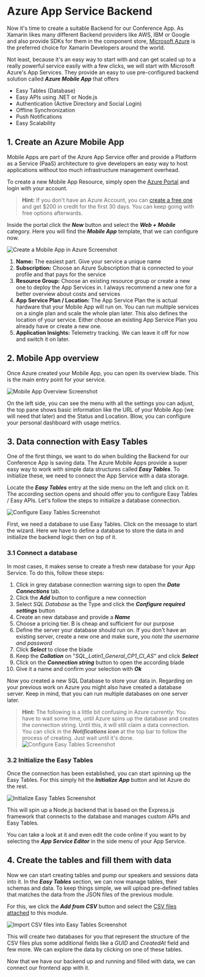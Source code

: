 # Azure App Service Backend
Now it's time to create a suitable Backend for our Conference App. As Xamarin likes many different Backend providers like AWS, IBM or Google and also provide SDKs for them in the component store, [Microsoft Azure](https://www.azure.com) is the preferred choice for Xamarin Developers around the world.

Not least, because it's an easy way to start with and can get scaled up to a really powerful service easily with a few clicks, we will start with Microsoft Azure's App Services. They provide an easy to use pre-configured backend solution called ***Azure Mobile App*** that offers

- Easy Tables (Database)
- Easy APIs using .NET or Node.js
- Authentication (Active Directory and Social Login)
- Offline Synchronization
- Push Notifications
- Easy Scalability

## 1. Create an Azure Mobile App
Mobile Apps are part of the Azure App Service offer and provide a Platform as a Service (PaaS) architecture to give developers an easy way to host applications without too much infrastructure management overhead.

To create a new Mobile App Resource, simply open the [Azure Portal](https://portal.azure.com) and login with your account.

> **Hint:** If you don't have an Azure Account, you can [create a free one](https://azure.microsoft.com/free/) and get $200 in credit for the first 30 days. You can keep going with free options afterwards.

Inside the portal click the ***New*** button and select the ***Web + Mobile*** category. Here you will find the ***Mobile App*** template, that we can configure now.

![Create a Mobile App in Azure Screenshot](../Misc/azurecreatemobileapp.jpg)

1. **Name:** The easiest part. Give your service a unique name
1. **Subscription:** Choose an Azure Subscription that is connected to your profile and that pays for the service
1. **Resource Group:** Choose an existing resource group or create a new one to deploy the App Services in. I always recommend a new one for a better overview about costs and services
1. **App Service Plan / Location:** The App Service Plan the is actual hardware that your Mobile App will run on. You can run multiple services on a single plan and scale the whole plan later. This also defines the location of your service. Either choose an existing App Service Plan you already have or create a new one.
1. **Application Insights:** Telemetry tracking. We can leave it off for now and switch it on later.

## 2. Mobile App overview
Once Azure created your Mobile App, you can open its overview blade. This is the main entry point for your service.

![Mobile App Overview Screenshot](../Misc/azuremobileappoverview.jpg)

On the left side, you can see the menu with all the settings you can adjust, the top pane shows basic information like the URL of your Mobile App (we will need that later) and the Status and Location. Blow, you can configure your personal dashboard with usage metrics.

## 3. Data connection with Easy Tables
One of the first things, we want to do when building the Backend for our Conference App is saving data. The Azure Mobile Apps provide a super easy way to work with simple data structures called ***Easy Tables***. To initialize these, we need to connect the App Service with a data storage.

Locate the ***Easy Tables*** entry at the side menu on the left and click on it. The according section opens and should offer you to configure Easy Tables / Easy APIs. Let's follow the steps to initialize a database connection.

![Configure Easy Tables Screenshot](../Misc/azuremobileappiniteasytables.jpg)

First, we need a database to use Easy Tables. Click on the message to start the wizard. Here we have to define a database to store the data in and initialize the backend logic then on top of it.

### 3.1 Connect a database
In most cases, it makes sense to create a fresh new database for your App Service. To do this, follow these steps:

1. Click in grey database connection warning sign to open the ***Data Connections*** tab.
1. Click the ***Add*** button to configure a new connection
1. Select *SQL Database* as the Type and click the ***Configure required settings*** button
1. Create an new database and provide a ***Name***
1. Choose a pricing tier. B is cheap and sufficient for our purpose
1. Define the server your database should run on. If you don't have an existing server, create a new one and make sure, you *note the username and password*
1. Click ***Select*** to close the blade
1. Keep the ***Collation*** on "*SQL_Latin1_General_CP1_CI_AS*" and click ***Select***
1. Click on the ***Connection string*** button to open the according blade
1. Give it a name and confirm your selection with ***Ok***

Now you created a new SQL Database to store your data in. Regarding on your previous work on Azure you might also have created a database server. Keep in mind, that you can run multiple databases on one server later.

> **Hint:** The following is a little bit confusing in Azure currently: You have to wait some time, until Azure spins up the database and creates the connection string. Until this, it will still claim a data connection. You can click in the ***Notifications icon*** at the top bar to follow the process of creating. Just wait until it's done.
![Configure Easy Tables Screenshot](../Misc/azuremobileappcreatingdbconnection.jpg)

### 3.2 Initialize the Easy Tables
Once the connection has been established, you can start spinning up the Easy Tables. For this simply hit the ***Initialize App*** button and let Azure do the rest.

![Initialize Easy Tables Screenshot](../Misc/azuremobileappiniteasytablesfinally.jpg)

This will spin up a Node.js backend that is based on the Express.js framework that connects to the database and manages custom APIs and Easy Tables.

You can take a look at it and even edit the code online if you want to by selecting the ***App Service Editor*** in the side menu of your App Service.

## 4. Create the tables and fill them with data
Now we can start creating tables and pump our speakers and sessions data into it. In the ***Easy Tables*** section, we can now manage tables, their schemas and data. To keep things simple, we will upload pre-defined tables that matches the data from the JSON files of the previous module.

For this, we click the ***Add from CSV*** button and select the [CSV files attached](./CSV) to this module.

![Import CSV files into Easy Tables Screenshot](../Misc/azuremobileappimportcsv.jpg)

This will create two databases for you that represent the structure of the CSV files plus some additional fields like a *GUID* and *CreatedAt* field and few more. We can explore the data by clicking on one of these tables.

Now that we have our backend up and running and filled with data, we can connect our frontend app with it.